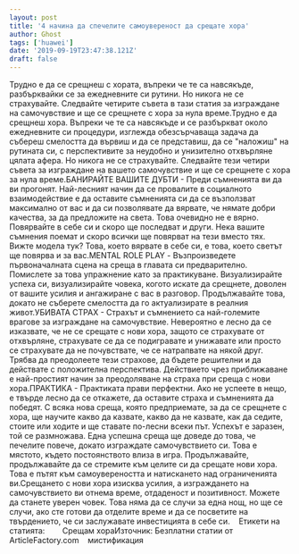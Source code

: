 ```yaml
---
layout: post
title: '4 начина да спечелите самоувереност да срещате хора'
author: Ghost
tags: ['huawei']
date: '2019-09-19T23:47:38.121Z'
draft: false
---
```


Трудно е да се срещнеш с хората, въпреки че те са навсякъде, разбърквайки се за ежедневните си рутини. Но никога не се страхувайте. Следвайте четирите съвета в тази статия за изграждане на самочувствие и ще се срещнете с хора за нула време.Трудно е да срещнеш хора. Въпреки че те са навсякъде и се разбъркват около ежедневните си процедури, изглежда обезсърчаваща задача да събереш смелостта да вървиш и да се представиш, да се "наложиш" на рутината си, с перспективите за неудобно и унизително отхвърляне цялата афера. Но никога не се страхувайте. Следвайте тези четири съвета за изграждане на вашето самочувствие и ще се срещнете с хора за нула време.БАНИРАЙТЕ ВАШИТЕ ДУБТИ - Преди съмненията ви да ви прогонят. Най-лесният начин да се провалите в социалното взаимодействие е да оставите съмненията си да се възползват максимално от вас и да си позволявате да вярвате, че нямате добри качества, за да предложите на света. Това очевидно не е вярно. Повярвайте в себе си и скоро ще последват и други. Нека вашите съмнения поемат и скоро всички ще повярват на тези вместо тях. Вижте модела тук? Това, което вярвате в себе си, е това, което светът ще повярва и за вас.MENTAL ROLE PLAY - Възпроизведете първоначалната сцена на среща в главата си предварително. Помислете за това упражнение като за практикуване. Визуализирайте успеха си, визуализирайте човека, когото искате да срещнете, доволен от вашите усилия и ангажиране с вас в разговор. Продължавайте това, докато не съберете смелостта да го актуализирате в реалния живот.УБИВАТА СТРАХ - Страхът и съмнението са най-големите врагове за изграждане на самочувствие. Невероятно е лесно да се изказвате, че не се срещате с нови хора, защото се страхувате от отхвърляне, страхувате се да се подигравате и унижавате или просто се страхувате да не почувствате, че се натрапвате на някой друг. Трябва да преодолеете тези страхове, да бъдете решителни и да действате с положителна перспектива. Действието чрез приближаване е най-простият начин за преодоляване на страха при среща с нови хора.ПРАКТИКА - Практиката прави перфектни. Ако не успеете в нещо, е твърде лесно да се откажете, да оставите страха и съмненията да победят. С всяка нова среща, която предприемате, за да се срещнете с хора, ще научите какво да казвате, какво да не казвате, как да седите, стоите или ходите и ще ставате по-лесни всеки път. Успехът е заразен, той се размножава. Една успешна среща ще доведе до това, че печелите повече, докато изграждате самочувствието си. Това е мястото, където постоянството влиза в игра. Продължавайте, продължавайте да се стремите към целите си да срещате нови хора. Това е пътят към самоувереността и натискането над ограниченията ви.Срещането с нови хора изисква усилия, а изграждането на самочувствието ви отнема време, отдаденост и позитивност. Можете да станете уверен човек. Това няма да се случи за една нощ, но ще се случи, ако сте готови да отделите време и да се посветите на твърдението, че си заслужавате инвестицията в себе си.    Етикети на статията:        Срещам хораИзточник: Безплатни статии от ArticleFactory.com    мистификация
